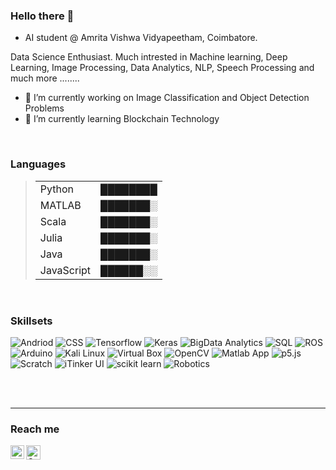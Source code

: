 ### Hello there 👋


 - AI student @ Amrita Vishwa Vidyapeetham, Coimbatore. 

Data Science Enthusiast. Much intrested in Machine learning, Deep Learning, Image Processing, Data Analytics, NLP, Speech Processing and much more ........

- 🔭 I’m currently working on Image Classification and Object Detection Problems
- 🌱 I’m currently learning Blockchain Technology




<br>
 
### Languages
>|                              |          |
>|------------------------------|----------|
>| Python                       | ████████ |
>| MATLAB                       | ███████░ |  
>| Scala                        | ███████░ |
>| Julia                        | ███████░ |
>| Java                         | ███████░ |
>| JavaScript                   | ██████░░ | 
<br>

### Skillsets
<p>
 <img alt="Andriod" src="https://img.shields.io/badge/-Android%20App%20Development-green&logoColor=white" />
 <img alt="CSS" src="https://img.shields.io/badge/-Kotlin-green&logoColor=white" />

 
 <img alt="Tensorflow" src="https://img.shields.io/badge/-Tensorflow-311C87?style=flat-square&logo=Tensorflow&logoColor=white" />
 <img alt="Keras" src="https://img.shields.io/badge/-Keras-430098?style=flat-square&logo=keras&logoColor=white" />
 
 <img alt="BigData Analytics" src="https://img.shields.io/badge/-BigData Analytics-B7178C?style=flat-square&logo=simple-analytics&logoColor=white" />
 <img alt="SQL" src="https://img.shields.io/badge/-SQL-E10098?style=flat-square&logo=mysql&logoColor=white" />
 
 <img alt="ROS" src="https://img.shields.io/badge/-ROS-CC6699?style=flat-square&logo=ros&logoColor=white" />
 <img alt="Arduino" src="https://img.shields.io/badge/-Arduino-db7092?style=flat-square&logo=arduino&logoColor=white" />
 <img alt="Kali Linux" src="https://img.shields.io/badge/-Kali Linux-F05032?style=flat-square&logo=Linux&logoColor=white" />
 <img alt="Virtual Box" src="https://img.shields.io/badge/-Virtual Box-ea2845?style=flat-square&logo=virtualbox&logoColor=white" />
 <img alt="OpenCV" src="https://img.shields.io/badge/-OpenCV-DD0031?style=flat-square&logo=opencv&logoColor=white" />
 
 <img alt="Matlab App" src="https://img.shields.io/badge/-Matlab App-E34F26?style=flat-square&logo=Apostrophe&logoColor=white" />
 
 <img alt="p5.js" src="https://img.shields.io/badge/-p5.js-FB542B?style=flat-square&logo=Processing-Foundation&logoColor=white" />
 <img alt="Scratch" src="https://img.shields.io/badge/-Scratch-EC4A3F?style=flat-square&logo=scratch&logoColor=white" />
 <img alt="iTinker UI" src="https://img.shields.io/badge/-iTinker UI-F9A03C?style=flat-square&logo=python&logoColor=white" />
 <img alt="scikit learn" src="https://img.shields.io/badge/-scikit learn-F7B93E?style=flat-square&logo=scikit-learn&logoColor=white" />
 
 <img alt="Robotics" src="https://img.shields.io/badge/-Robotics-13aa52?style=flat-square&logo=Private-Internet-Access&logoColor=white" />

</p>
<br>



<br>

<hr style=\"border:0.5px solid gray\"> </hr>

### Reach me


<a href="https://www.linkedin.com/in/harish-k-054a16120/">
  <img align="left" alt="LinkedIN" width="22px" src="https://raw.githubusercontent.com/peterthehan/peterthehan/master/assets/linkedin.svg" />
</a>
<a href="https://www.harish.kmn2522002@gmail.com"/>
  <img align="left" alt="Gmail" width="23px" src="https://upload.wikimedia.org/wikipedia/commons/7/7e/Gmail_icon_%282020%29.svg" />
</a>
